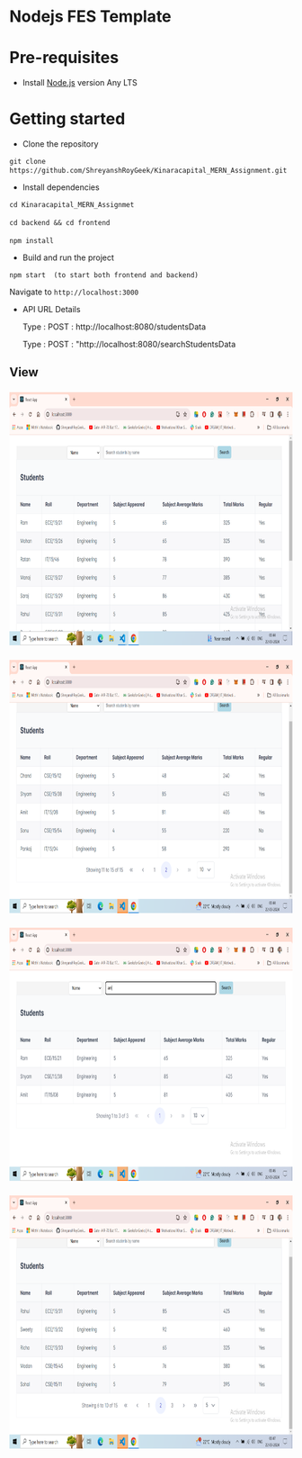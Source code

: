 # Nodejs FES Template



# Pre-requisites
- Install [Node.js](https://nodejs.org/en/) version Any LTS


# Getting started
- Clone the repository
```
git clone https://github.com/ShreyanshRoyGeek/Kinaracapital_MERN_Assignment.git

```
- Install dependencies
```
cd Kinaracapital_MERN_Assignmet

cd backend && cd frontend

npm install
```
- Build and run the project
```
npm start  (to start both frontend and backend)
```
  Navigate to `http://localhost:3000`

- API  URL Details

  Type : POST : http://localhost:8080/studentsData

  Type : POST : "http://localhost:8080/searchStudentsData



## View  

###
<img src="https://github.com/ShreyanshRoyGeek/Java-Logical_Programming/blob/main/kinaracaptial_app.1.png?raw=true" width="950" height="450"/>


###
<img src="https://github.com/ShreyanshRoyGeek/Java-Logical_Programming/blob/main/kinaracapital_app_3.png?raw=true" width="950" height="450"/>


###
<img src="https://github.com/ShreyanshRoyGeek/Java-Logical_Programming/blob/main/kinaracapital_app_4.png?raw=true" width="950" height="450"/>


###
<img src="https://github.com/ShreyanshRoyGeek/Java-Logical_Programming/blob/main/kinaracapital_app_5.png?raw=true" width="950" height="450"/>




